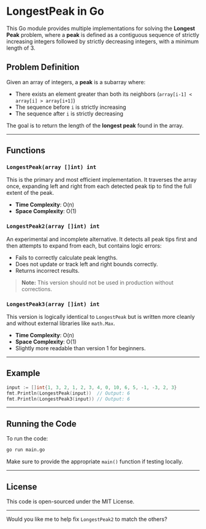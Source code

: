 # LongestPeak in Go

This Go module provides multiple implementations for solving the **Longest Peak** problem, where a **peak** is defined as a contiguous sequence of strictly increasing integers followed by strictly decreasing integers, with a minimum length of 3.

## Problem Definition

Given an array of integers, a **peak** is a subarray where:

* There exists an element greater than both its neighbors (`array[i-1] < array[i] > array[i+1]`)
* The sequence before `i` is strictly increasing
* The sequence after `i` is strictly decreasing

The goal is to return the length of the **longest peak** found in the array.

---

## Functions

### `LongestPeak(array []int) int`

This is the primary and most efficient implementation. It traverses the array once, expanding left and right from each detected peak tip to find the full extent of the peak.

* **Time Complexity**: O(n)
* **Space Complexity**: O(1)

### `LongestPeak2(array []int) int`

An experimental and incomplete alternative. It detects all peak tips first and then attempts to expand from each, but contains logic errors:

* Fails to correctly calculate peak lengths.
* Does not update or track left and right bounds correctly.
* Returns incorrect results.

> **Note:** This version should not be used in production without corrections.

### `LongestPeak3(array []int) int`

This version is logically identical to `LongestPeak` but is written more cleanly and without external libraries like `math.Max`.

* **Time Complexity**: O(n)
* **Space Complexity**: O(1)
* Slightly more readable than version 1 for beginners.

---

## Example

```go
input := []int{1, 3, 2, 1, 2, 3, 4, 0, 10, 6, 5, -1, -3, 2, 3}
fmt.Println(LongestPeak(input))  // Output: 6
fmt.Println(LongestPeak3(input)) // Output: 6
```

---

## Running the Code

To run the code:

```bash
go run main.go
```

Make sure to provide the appropriate `main()` function if testing locally.

---

## License

This code is open-sourced under the MIT License.

---

Would you like me to help fix `LongestPeak2` to match the others?
